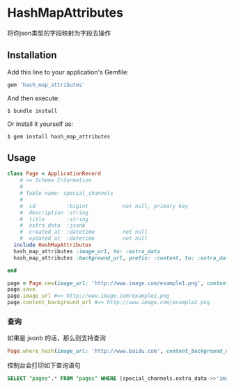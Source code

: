 # HashMapAttributes

将你json类型的字段映射为字段去操作

## Installation

Add this line to your application's Gemfile:

```ruby
gem 'hash_map_attributes'
```

And then execute:

    $ bundle install

Or install it yourself as:

    $ gem install hash_map_attributes

## Usage
```ruby
class Page < ApplicationRecord
    # == Schema Information
    #
    # Table name: special_channels
    #
    #  id          :bigint           not null, primary key
    #  description :string
    #  title       :string
    #  extra_data  :jsonb
    #  created_at  :datetime         not null
    #  updated_at  :datetime         not null
  include HashMapAttributes
  hash_map_attributes :image_url, to: :extra_data
  hash_map_attributes :background_url, prefix: :content, to: :extra_data

end

page = Page.new(image_url: 'http://www.image.com/example1.png', content_background_url: 'http://www.image.com/example2.png')
page.save
page.image_url #=> http://www.image.com/example1.png
page.content_background_url #=> http://www.image.com/example2.png
```
### 查询

如果是 jsonb 的话，那么则支持查询
```ruby
Page.where_hash(image_url: 'http://www.baidu.com', content_background_url: 'http://www.baklib.com')
```
控制台会打印如下查询语句

```sql 
SELECT "pages".* FROM "pages" WHERE (special_channels.extra_data->>'image_url' = 'http://www.baidu.com' and special_channels.extra_data->>'background_url' = 'http://www.baklib.com')
```

